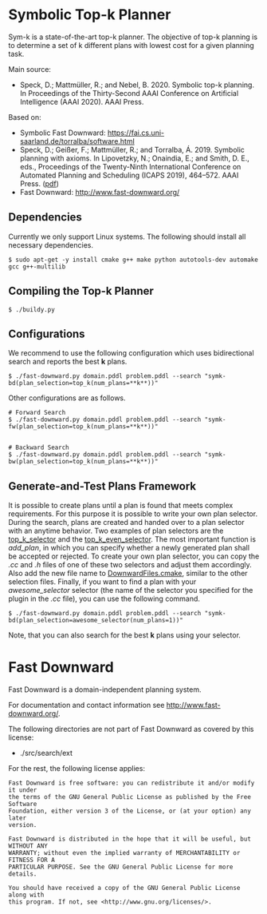 # Symbolic Top-k Planner
Sym-k is a state-of-the-art top-k planner. The objective of top-k planning is to determine a set of k different plans with lowest cost for a given planning task.

Main source:
 - Speck, D.; Mattmüller, R.; and Nebel, B. 2020. Symbolic top-k planning. In Proceedings of the Thirty-Second AAAI Conference on Artificial Intelligence (AAAI 2020). AAAI Press.

Based on:
 - Symbolic Fast Downward: https://fai.cs.uni-saarland.de/torralba/software.html
 - Speck, D.; Geißer, F.; Mattmüller, R.; and Torralba, Á. 2019. Symbolic planning with axioms. In Lipovetzky, N.; Onaindia, E.; and Smith, D. E., eds., Proceedings of the Twenty-Ninth International Conference on Automated Planning and Scheduling (ICAPS 2019), 464–572. AAAI Press. ([pdf](http://gki.informatik.uni-freiburg.de/papers/speck-etal-icaps2019.pdf))
 - Fast Downward: http://www.fast-downward.org/
 
## Dependencies
Currently we only support Linux systems. The following should install all necessary dependencies.
```console
$ sudo apt-get -y install cmake g++ make python autotools-dev automake gcc g++-multilib
```
 
## Compiling the Top-k Planner

```console
$ ./buildy.py 
```

## Configurations

We recommend to use the following configuration which uses bidirectional search and 
reports the best **k** plans.

```console
$ ./fast-downward.py domain.pddl problem.pddl --search "symk-bd(plan_selection=top_k(num_plans=**k**))"
```

Other configurations are as follows.

 
```console
# Forward Search
$ ./fast-downward.py domain.pddl problem.pddl --search "symk-fw(plan_selection=top_k(num_plans=**k**))"


# Backward Search
$ ./fast-downward.py domain.pddl problem.pddl --search "symk-bw(plan_selection=top_k(num_plans=**k**))"
```

## Generate-and-Test Plans Framework

It is possible to create plans until a plan is found that meets complex requirements.
For this purpose it is possible to write your own plan selector. During the search, plans are created and handed over to a plan selector with an anytime behavior. 
Two examples of plan selectors are the [ top_k_selector](src/search/symbolic/plan_selection/top_k_selector.cc) and
the [top_k_even_selector](src/search/symbolic/plan_selection/top_k_even_selector.cc).
The most important function is *add_plan*, in which you can specify whether a newly generated plan shall be accepted or rejected.
To create your own plan selector, you can copy the *.cc* and *.h* files of one of these two selectors and adjust them accordingly. Also add the new file name to [DownwardFiles.cmake](src/search/DownwardFiles.cmake), similar to the other selection files.
Finally, if you want to find a plan with your *awesome_selector* selector (the name of the selector you specified for the plugin in the *.cc* file), you can use the following command. 

```console
$ ./fast-downward.py domain.pddl problem.pddl --search "symk-bd(plan_selection=awesome_selector(num_plans=1))"
```

Note, that you can also search for the best **k** plans using your selector.

# Fast Downward

Fast Downward is a domain-independent planning system.

For documentation and contact information see http://www.fast-downward.org/.

The following directories are not part of Fast Downward as covered by this
license:

* ./src/search/ext

For the rest, the following license applies:

```
Fast Downward is free software: you can redistribute it and/or modify it under
the terms of the GNU General Public License as published by the Free Software
Foundation, either version 3 of the License, or (at your option) any later
version.

Fast Downward is distributed in the hope that it will be useful, but WITHOUT ANY
WARRANTY; without even the implied warranty of MERCHANTABILITY or FITNESS FOR A
PARTICULAR PURPOSE. See the GNU General Public License for more details.

You should have received a copy of the GNU General Public License along with
this program. If not, see <http://www.gnu.org/licenses/>.
```

